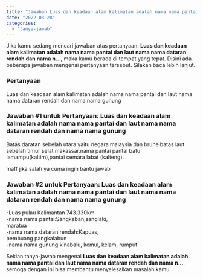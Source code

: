 ```yaml
---
title: "Jawaban Luas dan keadaan alam kalimatan adalah nama nama pantai dan laut nama nama dataran rendah dan nama n..."
date: "2022-03-28"
categories: 
  - "tanya-jawab"
---
```


Jika kamu sedang mencari jawaban atas pertanyaan: **Luas dan keadaan alam kalimatan adalah nama nama pantai dan laut nama nama dataran rendah dan nama n...**, maka kamu berada di tempat yang tepat. Disini ada beberapa jawaban mengenai pertanyaan tersebut. Silakan baca lebih lanjut.

### Pertanyaan

Luas dan keadaan alam kalimatan adalah nama nama pantai dan laut nama nama dataran rendah dan nama nama gunung

### Jawaban #1 untuk Pertanyaan: Luas dan keadaan alam kalimatan adalah nama nama pantai dan laut nama nama dataran rendah dan nama nama gunung

Batas daratan sebelah utara yaitu negara malaysia dan bruneibatas laut sebelah timur selat makassar.nama pantai pantai batu lamampu(kaltim),pantai cemara labat (kalteng).  
  
maff jika salah ya cuma ingin bantu jawab

### Jawaban #2 untuk Pertanyaan: Luas dan keadaan alam kalimatan adalah nama nama pantai dan laut nama nama dataran rendah dan nama nama gunung

\-Luas pulau Kalimantan 743.330km  
\-nama nama pantai:Sangkaban,sanglaki,  
maratua  
\-nama nama dataran rendah:Kapuas,  
pembuang pangkalabun  
\-nama nama gunung:kinabalu, kemul, kelam, rumput  
  

Sekian tanya-jawab mengenai **Luas dan keadaan alam kalimatan adalah nama nama pantai dan laut nama nama dataran rendah dan nama n...**, semoga dengan ini bisa membantu menyelesaikan masalah kamu.
